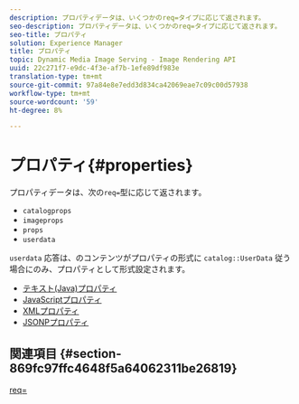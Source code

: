 ```yaml
---
description: プロパティデータは、いくつかのreq=タイプに応じて返されます。
seo-description: プロパティデータは、いくつかのreq=タイプに応じて返されます。
seo-title: プロパティ
solution: Experience Manager
title: プロパティ
topic: Dynamic Media Image Serving - Image Rendering API
uuid: 22c271f7-e9dc-4f3e-af7b-1efe89df983e
translation-type: tm+mt
source-git-commit: 97a84e8e7edd3d834ca42069eae7c09c00d57938
workflow-type: tm+mt
source-wordcount: '59'
ht-degree: 8%

---
```



# プロパティ{#properties}

プロパティデータは、次の`req=`型に応じて返されます。

* `catalogprops`
* `imageprops`
* `props`
* `userdata`

`userdata` 応答は、のコンテンツがプロパティの形式に `catalog::UserData` 従う場合にのみ、プロパティとして形式設定されます。

* [テキスト(Java)プロパティ](r-text-java-properties.md)
* [JavaScriptプロパティ](r-javascript-properties.md)
* [XMLプロパティ](r-xml-properties.md)
* [JSONPプロパティ](r-json-properties.md)


## 関連項目 {#section-869fc97ffc4648f5a64062311be26819}

[req=](../../../../../../is-api/http-ref/image-serving-api-ref/c-http-protocol-reference/c-command-reference/r-req/r-req.md#reference-907cdb4a97034db7ad94695f25552e76)

